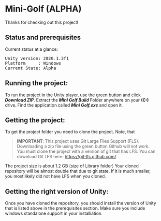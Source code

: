 
# Mini-Golf (ALPHA)

Thanks for checking out this project!

## Status and prerequisites

Current status at a glance:

<pre>Unity version: 2020.1.3f1
Platform     : Windows
Current State: Alpha
</pre>

## Running the project:

To run the project in the Unity player, use the green button and click ***Download ZIP***.
Extract the ***Mini Golf Build*** Folder anywhere on your **(C:)** drive.
Find the application called ***Mini Golf.exe*** and open it.

## Getting the project:

To get the project folder you need to clone the project. Note, that 

> **IMPORTANT**: This project uses Git Large Files Support (FLS).
Downloading a zip file using the green button Github will not work. You must clone the project with a version of git that has LFS. You can download Git LFS here: https://git-lfs.github.com/.

The project size is about 1.2 GB (size of Library folder) Your cloned repository will be almost double that due to git state. If it is much smaller, you most likely did not have LFS when you cloned.

## Getting the right version of Unity:

Once you have cloned the repository, you should install the version of Unity that is listed above in the prerequisites section. Make sure you include windows standalone support in your installiation.
